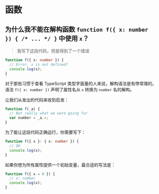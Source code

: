 # 函数

## 为什么我不能在解构函数 `function f({ x: number }) { /* ... */ }` 中使用 `x`？

> 我写下这段代码，但是得到了一个错误

```ts
function f({ x: number }) {
  // Error, x is not defined?
  console.log(x);
}
```

对于那些习惯于查看 TypeScript 类型字面量的人来说，解构语法是有悖常理的。语法 `f({ x: number })` 声明了属性名从 `x` 转换为 `number` 名的解构。

让我们从发出的代码来收到启发：

```ts
function f(_a) {
  // Not really what we were going for
  var number = _a.x;
}
```

为了能让这段代码正确运行，你需要写下：

```ts
function f({ x }: { x: number }) {
  // OK
  console.log(x);
}
```

如果你想为所有属性提供一个初始变量，最合适的写法是：

```ts
function f({ x = 0 }) {
  // x: number
  console.log(x);
}
```
